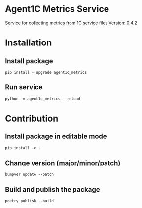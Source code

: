# Agent1C Metrics Service
Service for collecting metrics from 1C service files
Version: 0.4.2

# Installation

## Install package

```
pip install --upgrade agent1c_metrics
```

## Run service

```
python -m agent1c_metrics --reload
```

# Contribution

## Install package in editable mode

```
pip install -e .
```

## Change version (major/minor/patch)

```
bumpver update --patch
```

## Build and publish the package

```
poetry publish --build
```